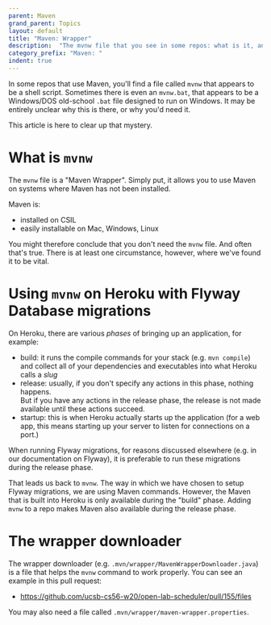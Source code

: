 ```yaml
---
parent: Maven
grand_parent: Topics
layout: default
title: "Maven: Wrapper"
description:  "The mvnw file that you see in some repos: what is it, and why do you need it"
category_prefix: "Maven: "
indent: true
---
```


In some repos that use Maven, you'll find a file called `mvnw` that appears to be a shell script.  Sometimes there is even an `mvnw.bat`, that appears
to be a Windows/DOS old-school `.bat` file designed to run on Windows.  It may be entirely unclear why this is there, or why you'd need it.

This article is here to clear up that mystery.

# What is `mvnw`

The `mvnw` file is a "Maven Wrapper".  Simply put, it allows you to use Maven on systems where Maven has not been installed.

Maven is:
* installed on CSIL
* easily installable on Mac, Windows, Linux

You might therefore conclude that you don't need the `mvnw` file.  And often that's true.  There is at least 
one circumstance, however, where we've found it to be vital.

#  Using `mvnw` on Heroku with Flyway Database migrations

On Heroku, there are various *phases* of bringing up an application, for example:

* build: it runs the compile commands for your stack (e.g. `mvn compile`) 
  and collect all of your dependencies and executables into what Heroku calls a *slug*
* release: usually, if you don't specify any actions in this phase, nothing happens.  
  But if you have any actions in the release phase, the release is not made available until these actions succeed.
* startup: this is when Heroku actually starts up the application (for a web app, 
  this means starting up your server to listen for connections on a port.)

When running Flyway migrations, for reasons discussed elsewhere (e.g. in our documentation on Flyway), it is preferable to run these
migrations during the release phase.

That leads us back to `mvnw`.   The way in which we have chosen to setup Flyway migrations, we are using Maven commands.  However, 
the Maven that is built into Heroku is only available during the "build" phase.   Adding `mvnw` to a repo makes Maven also available during
the release phase.


# The wrapper downloader

The wrapper downloader (e.g. `.mvn/wrapper/MavenWrapperDownloader.java`) is a file that helps the `mvnw` command to work properly.  You can see an example in this pull request:

* <https://github.com/ucsb-cs56-w20/open-lab-scheduler/pull/155/files>

You may also need a file called `.mvn/wrapper/maven-wrapper.properties`.




